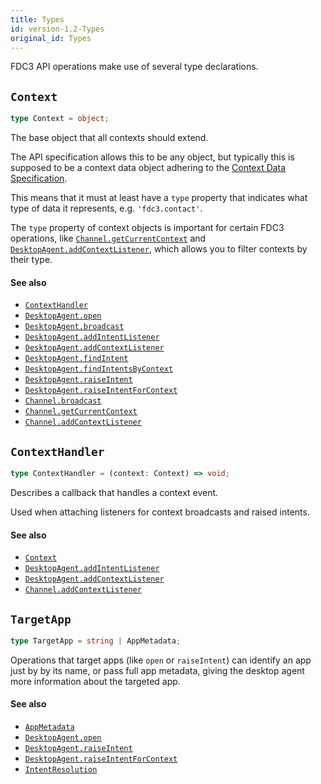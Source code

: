 ```yaml
---
title: Types
id: version-1.2-Types
original_id: Types
---
```


FDC3 API operations make use of several type declarations.

## `Context`

```typescript
type Context = object;
```

The base object that all contexts should extend.

The API specification allows this to be any object, but typically this is supposed to be a context data object adhering to the [Context Data Specification](../../context/spec).

This means that it must at least have a `type` property that indicates what type of data it represents, e.g. `'fdc3.contact'`.

The `type` property of context objects is important for certain FDC3 operations, like [`Channel.getCurrentContext`](Channel#getCurrentContext) and [`DesktopAgent.addContextListener`](DesktopAgent#addContextListener), which allows you to filter contexts by their type.

#### See also
* [`ContextHandler`](#contexthandler)
* [`DesktopAgent.open`](DesktopAgent#open)
* [`DesktopAgent.broadcast`](DesktopAgent#broadcast)
* [`DesktopAgent.addIntentListener`](DesktopAgent#addintentlistener)
* [`DesktopAgent.addContextListener`](DesktopAgent#addcontextlistener)
* [`DesktopAgent.findIntent`](DesktopAgent#findintent)
* [`DesktopAgent.findIntentsByContext`](DesktopAgent#findintentsbycontext)
* [`DesktopAgent.raiseIntent`](DesktopAgent#raiseintent)
* [`DesktopAgent.raiseIntentForContext`](DesktopAgent#raiseIntentForContext)
* [`Channel.broadcast`](Channel#broadcast)
* [`Channel.getCurrentContext`](Channel#getCurrentContext)
* [`Channel.addContextListener`](Channel#addContextListener)

## `ContextHandler`

```typescript
type ContextHandler = (context: Context) => void;
```

Describes a callback that handles a context event.

Used when attaching listeners for context broadcasts and raised intents.

#### See also
* [`Context`](#context)
* [`DesktopAgent.addIntentListener`](DesktopAgent#addintentlistener)
* [`DesktopAgent.addContextListener`](DesktopAgent#addcontextlistener)
* [`Channel.addContextListener`](Channel#addcontextlistener)

## `TargetApp`

```typescript
type TargetApp = string | AppMetadata;
```

Operations that target apps (like `open` or `raiseIntent`) can identify an app just by by its name,
or pass full app metadata, giving the desktop agent more information about the targeted app.

#### See also
* [`AppMetadata`](Metadata#appmetadata)
* [`DesktopAgent.open`](DesktopAgent#open)
* [`DesktopAgent.raiseIntent`](DesktopAgent#raiseintent)
* [`DesktopAgent.raiseIntentForContext`](DesktopAgent#raiseintentforcontext)
* [`IntentResolution`](Metadata#intentresolution)
